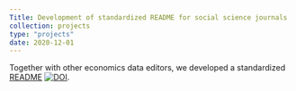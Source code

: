 ```yaml
---
Title: Development of standardized README for social science journals
collection: projects
type: "projects"
date: 2020-12-01
---
```


Together with other economics data editors, we developed a standardized 
[README](https://social-science-data-editors.github.io/template_README/) 
[![DOI](https://zenodo.org/badge/DOI/10.5281/zenodo.4319999.svg)](https://doi.org/10.5281/zenodo.4319999).
